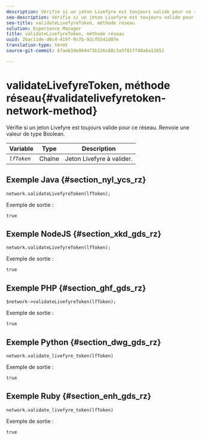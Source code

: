 ```yaml
---
description: Vérifie si un jeton Livefyre est toujours valide pour ce réseau. Renvoie une valeur de type Boolean.
seo-description: Vérifie si un jeton Livefyre est toujours valide pour ce réseau. Renvoie une valeur de type Boolean.
seo-title: validateLivefyreToken, méthode réseau
solution: Experience Manager
title: validateLivefyreToken, méthode réseau
uuid: 2bac11de-d6c4-419f-9c7b-92cfb541d07e
translation-type: tm+mt
source-git-commit: 67aeb3de964473b326c88c3a3f81ff48a6a12652

---
```



# validateLivefyreToken, méthode réseau{#validatelivefyretoken-network-method}

Vérifie si un jeton Livefyre est toujours valide pour ce réseau. Renvoie une valeur de type Boolean.

| Variable | Type | Description |
|---|---|---|
| *`lfToken`* | Chaîne | Jeton Livefyre à valider. |

## Exemple Java {#section_nyl_ycs_rz}

```
network.validateLivefyreToken(lfToken); 
```

Exemple de sortie :

```
true 
```

## Exemple NodeJS {#section_xkd_gds_rz}

```
network.validateLivefyreToken(lfToken); 
```

Exemple de sortie :

```
true 
```

## Exemple PHP {#section_ghf_gds_rz}

```
$network->validateLivefyreToken(lfToken); 
```

Exemple de sortie :

```
true 
```

## Exemple Python {#section_dwg_gds_rz}

```
network.validate_livefyre_token(lfToken) 
```

Exemple de sortie :

```
true 
```

## Exemple Ruby {#section_enh_gds_rz}

```
network.validate_livefyre_token(lfToken) 
```

Exemple de sortie :

```
true 
```

